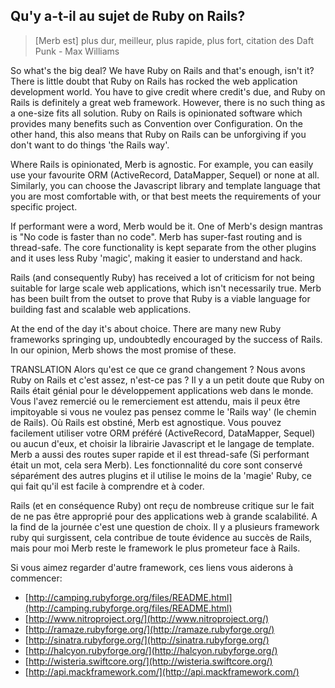 ## Qu'y a-t-il au sujet de Ruby on Rails?

> [Merb est] plus dur, meilleur, plus rapide, plus fort, citation des Daft Punk - Max Williams

So what's the big deal? We have Ruby on Rails and that's enough, isn't it? 
There is little doubt that Ruby on Rails has rocked the web application 
development world. You have to give credit where credit's due, and Ruby on Rails 
is definitely a great web framework.  However, there is no such thing as a 
one-size fits all solution.  Ruby on Rails is opinionated software which 
provides many benefits such as Convention over Configuration.  On the other 
hand, this also means that Ruby on Rails can be unforgiving if you don't want 
to do things 'the Rails way'.
 
Where Rails is opinionated, Merb is agnostic. For example, you can easily use 
your favourite ORM (ActiveRecord, DataMapper, Sequel) or none at all.  
Similarly, you can choose the Javascript library and template language that you 
are most comfortable with, or that best meets the requirements of your specific 
project.

If performant were a word, Merb would be it.  One of Merb's design mantras is 
"No code is faster than no code".  Merb has super-fast routing and is 
thread-safe. The core functionality is kept separate from the other plugins 
and it uses less Ruby 'magic', making it easier to understand and hack.


Rails (and consequently Ruby) has received a lot of criticism for not being 
suitable for large scale web applications, which isn't necessarily true. Merb 
has been built from the outset to prove that Ruby is a viable language for 
building fast and scalable web applications.


At the end of the day it's about choice. There are many new Ruby frameworks 
springing up, undoubtedly encouraged by the success of Rails.  In our opinion,
Merb shows the most promise of these.

TRANSLATION
Alors qu'est ce que ce grand changement ? Nous avons Ruby on Rails et c'est assez, n'est-ce pas ? Il y a un petit doute que Ruby on Rails était génial pour le développement applications web dans le monde. Vous l'avez remercié ou le remerciement est attendu, mais il peux être impitoyable si vous ne voulez pas pensez comme le 'Rails way' (le chemin de Rails).
Où Rails est obstiné, Merb est agnostique. Vous pouvez facilement utiliser votre ORM préféré (ActiveRecord, DataMapper, Sequel) ou aucun d'eux, et choisir la librairie Javascript et le langage de template.
Merb a aussi des routes super rapide et il est thread-safe (Si performant était un mot, cela sera Merb). Les fonctionnalité du core sont conservé séparément des autres plugins et il utilise le moins de la 'magie' Ruby, ce qui fait qu'il est facile à comprendre et à coder.

Rails (et en conséquence Ruby) ont reçu de nombreuse critique sur le fait de ne pas être approprié pour des applications web à grande scalabilité.
A la find de la journée c'est une question de choix. Il y a plusieurs framework ruby qui surgissent, cela contribue de toute évidence au succès de Rails, mais pour moi Merb reste le framework le plus prometeur face à Rails.


Si vous aimez regarder d'autre framework, ces liens vous aiderons à commencer:

- [http://camping.rubyforge.org/files/README.html](http://camping.rubyforge.org/files/README.html)
- [http://www.nitroproject.org/](http://www.nitroproject.org/)
- [http://ramaze.rubyforge.org/](http://ramaze.rubyforge.org/)
- [http://sinatra.rubyforge.org/](http://sinatra.rubyforge.org/)
- [http://halcyon.rubyforge.org/](http://halcyon.rubyforge.org/)
- [http://wisteria.swiftcore.org/](http://wisteria.swiftcore.org/)
- [http://api.mackframework.com/](http://api.mackframework.com/)

